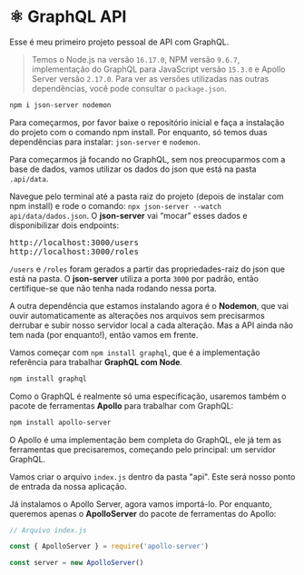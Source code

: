 # ⚛️ GraphQL API
Esse é meu primeiro projeto pessoal de API com GraphQL.

> Temos o Node.js na versão `16.17.0`, NPM versão `9.6.7`, implementação do GraphQL para JavaScript versão `15.3.0` e Apollo Server versão `2.17.0`. Para ver as versões utilizadas nas outras dependências, você pode consultar o `package.json`.

```sh
npm i json-server nodemon
```

Para começarmos, por favor baixe o repositório inicial e faça a instalação do projeto com o comando npm install. Por enquanto, só temos duas dependências para instalar: `json-server` e `nodemon`.

Para começarmos já focando no GraphQL, sem nos preocuparmos com a base de dados, vamos utilizar os dados do json que está na pasta `.api/data`.

Navegue pelo terminal até a pasta raiz do projeto (depois de instalar com npm install) e rode o comando: `npx json-server --watch api/data/dados.json`. O **json-server** vai “mocar” esses dados e disponibilizar dois endpoints:

<pre>
http://localhost:3000/users
http://localhost:3000/roles
</pre>

`/users` e `/roles` foram gerados a partir das propriedades-raiz do json que está na pasta. O **json-server** utiliza a porta `3000` por padrão, então certifique-se que não tenha nada rodando nessa porta.

A outra dependência que estamos instalando agora é o **Nodemon**, que vai ouvir automaticamente as alterações nos arquivos sem precisarmos derrubar e subir nosso servidor local a cada alteração. Mas a API ainda não tem nada (por enquanto!), então vamos em frente.

Vamos começar com `npm install graphql`, que é a implementação referência para trabalhar **GraphQL com Node**.

```sh
npm install graphql
```

Como o GraphQL é realmente só uma especificação, usaremos também o pacote de ferramentas **Apollo** para trabalhar com GraphQL:

```sh
npm install apollo-server
```

O Apollo é uma implementação bem completa do GraphQL, ele já tem as ferramentas que precisaremos, começando pelo principal: um servidor GraphQL.

Vamos criar o arquivo `index.js` dentro da pasta "api". Este será nosso ponto de entrada da nossa aplicação.

Já instalamos o Apollo Server, agora vamos importá-lo. Por enquanto, queremos apenas o **ApolloServer** do pacote de ferramentas do Apollo:

```javascript
// Arquivo index.js

const { ApolloServer } = require('apollo-server')

const server = new ApolloServer()
```